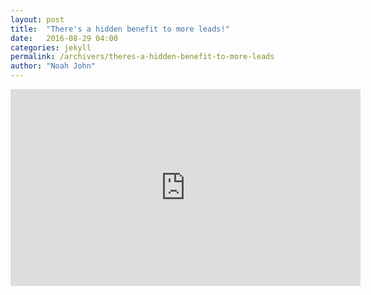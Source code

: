 ```yaml
---
layout: post
title:  "There's a hidden benefit to more leads!"
date:   2016-08-29 04:00
categories: jekyll
permalink: /archivers/theres-a-hidden-benefit-to-more-leads
author: "Noah John"
---
```


<iframe width="560" height="315" src="https://www.youtube.com/embed/JEo9ubYgShE" frameborder="0" allowfullscreen></iframe>